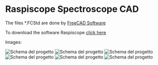 # Raspiscope Spectroscope CAD
The files *.FCStd are done by [FreeCAD Software](https://www.freecad.org/)

To download the software Raspiscope [click here](https://github.com/antlampas/raspiscope-python)

Images:

![Schema del progetto](./images/2025-10-17_16-35-14_445.jpg)
![Schema del progetto](./images/2025-10-17_16-35-51_989.jpg)
![Schema del progetto](./images/2025-10-17_16-36-01_093.jpg)
![Schema del progetto](./images/2025-10-17_16-36-16_661.jpg)
![Schema del progetto](./images/2025-10-17_16-36-30_041.jpg)
![Schema del progetto](./images/2025-10-17_16-36-47_990.jpg)